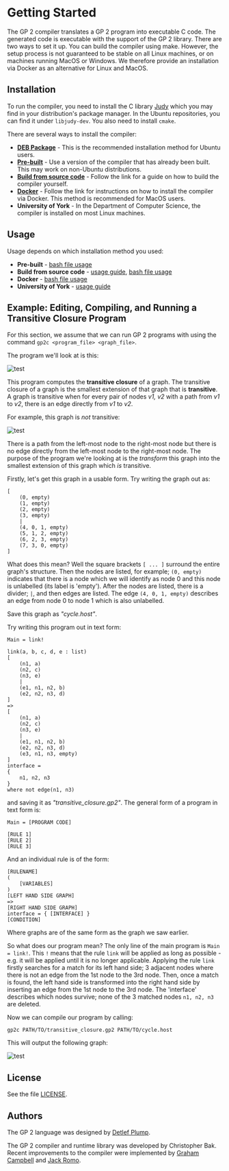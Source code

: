 # Getting Started

The GP 2 compiler translates a GP 2 program into executable C code. The generated code is executable with the support of the GP 2 library. There are two ways to set it up. You can build the compiler using make. However, the setup process is not guaranteed to be stable on all Linux machines, or on machines running MacOS or Windows. We therefore provide an installation via Docker as an alternative for Linux and MacOS.

## Installation

To run the compiler, you need to install the C library [Judy](http://judy.sourceforge.net/index.html) which you may find in your distribution's package manager. In the Ubuntu repositories, you can find it under ``libjudy-dev``. You also need to install ``cmake``.

There are several ways to install the compiler:

- [**DEB Package**](https://github.com/UoYCS-plasma/GP2/tree/gh-pages/deb) - This is the recommended installation method for Ubuntu users.
- [**Pre-built**](https://github.com/UoYCS-plasma/GP2/tree/gh-pages/pre-built) - Use a version of the compiler that has already been built. This may work on non-Ubuntu distributions.
- [**Build from source code**](installation/buildcompiler) - Follow the link for a guide on how to build the compiler yourself.
- [**Docker**](installation/docker) - Follow the link for instructions on how to install the compiler via Docker. This method is recommended for MacOS users.
- **University of York** - In the Department of Computer Science, the compiler is installed on most Linux machines.

## Usage

Usage depends on which installation method you used:

- **Pre-built** - [bash file usage](usage/pre-built)
- **Build from source code** - [usage guide](usage/compiler), [bash file usage](https://github.com/UoYCS-plasma/GP2/tree/master/bin/compiler)
- **Docker** - [bash file usage](https://github.com/UoYCS-plasma/GP2/tree/master/bin/docker)
- **University of York** - [usage guide](usage/uoy)


## Example: Editing, Compiling, and Running a Transitive Closure Program

For this section, we assume that we can run GP 2 programs with using the command `gp2c <program_file> <graph_file>`.

The program we'll look at is this:

![test](images/link.png "A program for computing the transitive closure of a graph.")

This program computes the **transitive closure** of a graph. The transitive closure of a graph is the smallest extension of that graph that is **transitive**.
A graph is transitive when for every pair of nodes *v1, v2* with a path from *v1* to *v2*, there is an edge directly from *v1* to *v2*.

For example, this graph is *not* transitive:

![test](images/notrans.png "A non-transitive graph.")

There is a path from the left-most node to the right-most node but there is no edge directly from the left-most node to the right-most node. 
The purpose of the program we're looking at is the *transform* this graph into the smallest extension of this graph which *is* transitive. 

Firstly, let's get this graph in a usable form. Try writing the graph out as:

```
[
	(0, empty)
	(1, empty)
	(2, empty)
	(3, empty)
	|
	(4, 0, 1, empty)
	(5, 1, 2, empty)
	(6, 2, 3, empty)
	(7, 3, 0, empty)
]
```

What does this mean? Well the square brackets `[ ... ]` surround the entire graph's structure. Then the nodes are listed, for example; `(0, empty)` indicates that there is
a node which we will identify as node 0 and this node is unlabelled (its label is 'empty'). After the nodes are listed, there is a divider; `|`, and then edges are
listed. The edge `(4, 0, 1, empty)` describes an edge from node 0 to node 1 which is also unlabelled. 

Save this graph as *"cycle.host"*. 


Try writing this program out in text form:

```
Main = link!

link(a, b, c, d, e : list)
[
	(n1, a)
	(n2, c)
	(n3, e)
	|
	(e1, n1, n2, b)
	(e2, n2, n3, d)
]
=>
[
	(n1, a)
	(n2, c)
	(n3, e)
	|
	(e1, n1, n2, b)
	(e2, n2, n3, d)
	(e3, n1, n3, empty)
]
interface = 
{
	n1, n2, n3
}
where not edge(n1, n3)
```

and saving it as *"transitive_closure.gp2"*. The general form of a program in text form is:

```
Main = [PROGRAM CODE]

[RULE 1]
[RULE 2]
[RULE 3]
```

And an individual rule is of the form:

```
[RULENAME]
(
	[VARIABLES]
)
[LEFT HAND SIDE GRAPH]
=>
[RIGHT HAND SIDE GRAPH]
interface = { [INTERFACE] }
[CONDITION]
```

Where graphs are of the same form as the graph we saw earlier. 

So what does our program mean? The only line of the main program is `Main = link!`. This `!`  means that the rule `link` will be applied as long as possible - e.g. it will be applied
until it is no longer applicable. Applying the rule `link` firstly searches for a match for its left hand side; 3 adjacent nodes where there is not an edge
from the 1st node to the 3rd node. Then, once a match is found, the left hand side is transformed into the right hand side by inserting an edge from the 1st
node to the 3rd node. The 'interface' describes which nodes survive; none of the 3 matched nodes `n1, n2, n3` are deleted. 

Now we can compile our program by calling:

```
gp2c PATH/TO/transitive_closure.gp2 PATH/TO/cycle.host
```
This will output the following graph:

![test](images/trans.png "A transitive graph.")

## License

See the file [LICENSE](https://github.com/UoYCS-plasma/GP2/blob/master/LICENSE).

## Authors

The GP 2 language was designed by [Detlef Plump](http://www-users.cs.york.ac.uk/~det/).

The GP 2 compiler and runtime library was developed by Christopher Bak. Recent improvements to the compiler were implemented by [Graham Campbell](https://gjcampbell.co.uk/) and [Jack Romo](http://jackromo.com/).
